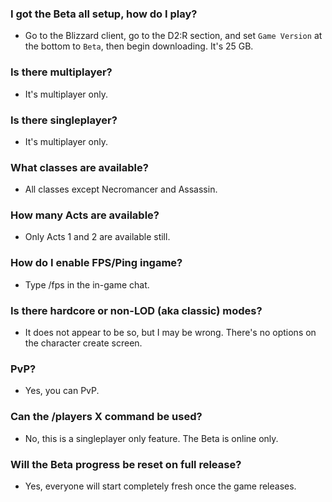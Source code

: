 ### **I got the Beta all setup, how do I play?**
- Go to the Blizzard client, go to the D2:R section, and set `Game Version` at the bottom to `Beta`, then begin downloading. It's 25 GB.

### **Is there multiplayer?**
- It's multiplayer only.

### **Is there singleplayer?**
- It's multiplayer only.

### **What classes are available?**
- All classes except Necromancer and Assassin.

### **How many Acts are available?**
- Only Acts 1 and 2 are available still.

### **How do I enable FPS/Ping ingame?**
- Type /fps in the in-game chat.

### **Is there hardcore or non-LOD (aka classic) modes?**
- It does not appear to be so, but I may be wrong. There's no options on the character create screen.

### **PvP?**
- Yes, you can PvP.

### **Can the /players X command be used?**
- No, this is a singleplayer only feature. The Beta is online only.

### **Will the Beta progress be reset on full release?**
- Yes, everyone will start completely fresh once the game releases.
